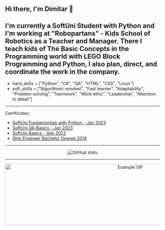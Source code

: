 ## Hi there, I'm Dimitar 👋 
I'm currently a SoftUni Student with Python and I'm working at "Robopartans" - Kids School of Robotics as a Teacher and Manager. There I teach kids of The Basic Concepts in the Programming world with LEGO Block Programming and Python, I also plan, direct, and coordinate the work in the company.
--- 
- hard_skills = ["Python", "C#", "QA", "HTML", "CSS", "Linux"]
- soft_skills = ["Algorithmic mindset", "Fast learner", "Adaptability", "Problem-solving", "Teamwork", "Work ethic", "Leadership", "Attention to detail"]
---
Certificates:
- [SoftUni Fundamentals with Python - Jan 2023](https://softuni.bg/certificates/details/167209/1ba07492)
- [SoftUni QA Basics - Jan 2023](https://softuni.bg/certificates/details/154598/7dc914b6)
- [SoftUni Basics - Sep 2022](https://softuni.bg/certificates/details/146391/dc338052)
- [Ship Engineer Bachelor Degree 2014](http://www.naval-acad.bg/)
---
<p align="center">
  <img src="https://github-readme-stats.vercel.app/api?username=DimitarTamahkyarov&show_icons=true&theme=highcontrast" alt="GitHub stats" />
</p>

---
<p align="center"><img src="https://media.giphy.com/media/AOSwwqVjNZlDO/giphy.gif" alt="Example GIF" width="800" height="200"></p>

